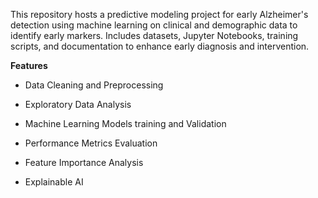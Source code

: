 This repository hosts a predictive modeling project for early Alzheimer's detection using machine learning on clinical and demographic data to identify early markers. Includes datasets, Jupyter Notebooks, training scripts, and documentation to enhance early diagnosis and intervention.

**Features**


  * Data Cleaning and Preprocessing 
  
  * Exploratory Data Analysis
  
  * Machine Learning Models training and Validation
  
  * Performance Metrics Evaluation
  
  * Feature Importance Analysis
  
  * Explainable AI
